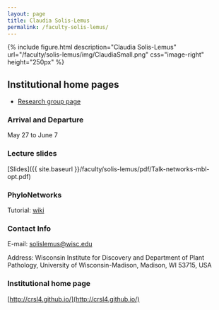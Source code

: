 ```yaml
---
layout: page
title: Claudia Solis-Lemus
permalink: /faculty-solis-lemus/
---
```

{% include figure.html description="Claudia Solis-Lemus" url="/faculty/solis-lemus/img/ClaudiaSmall.png" css="image-right" height="250px" %}
## Institutional home pages

* [Research group page](https://solislemuslab.github.io/)

### Arrival and Departure

May 27 to June 7

### Lecture slides

[Slides]({{ site.baseurl }}/faculty/solis-lemus/pdf/Talk-networks-mbl-opt.pdf)

### PhyloNetworks

Tutorial: [wiki](https://github.com/crsl4/PhyloNetworks.jl/wiki)

### Contact Info 
E-mail: [solislemus@wisc.edu](mailto:solislemus@wisc.edu)

Address: Wisconsin Institute for Discovery and Department of Plant Pathology, University of Wisconsin-Madison, Madison, WI 53715, USA

### Institutional home page 
[http://crsl4.github.io/](http://crsl4.github.io/)

